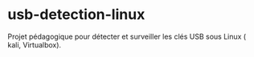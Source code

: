 # usb-detection-linux
Projet pédagogique pour détecter et surveiller les clés USB sous Linux  ( kali, Virtualbox).
